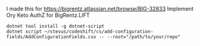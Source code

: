 I made this for https://bigrentz.atlassian.net/browse/BIG-32833
Implement Ory Keto AuthZ for BigRentz.LIFT

```
dotnet tool install -g dotnet-script
dotnet script ~/stevus/codeshift/cs/add-configuration-fields/AddConfigurationFields.csx -- --root="/path/to/your/repo"
```